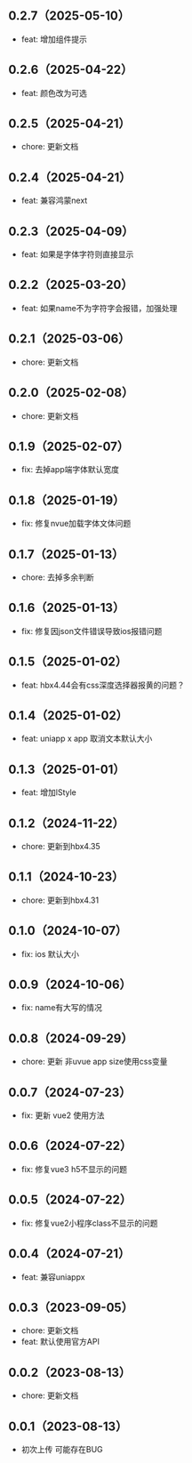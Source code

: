 ## 0.2.7（2025-05-10）
- feat: 增加组件提示
## 0.2.6（2025-04-22）
- feat: 颜色改为可选
## 0.2.5（2025-04-21）
- chore: 更新文档
## 0.2.4（2025-04-21）
- feat: 兼容鸿蒙next
## 0.2.3（2025-04-09）
- feat: 如果是字体字符则直接显示
## 0.2.2（2025-03-20）
- feat: 如果name不为字符字会报错，加强处理
## 0.2.1（2025-03-06）
- chore: 更新文档
## 0.2.0（2025-02-08）
- chore: 更新文档
## 0.1.9（2025-02-07）
- fix: 去掉app端字体默认宽度
## 0.1.8（2025-01-19）
- fix: 修复nvue加载字体文体问题
## 0.1.7（2025-01-13）
- chore: 去掉多余判断
## 0.1.6（2025-01-13）
- fix: 修复因json文件错误导致ios报错问题
## 0.1.5（2025-01-02）
- feat: hbx4.44会有css深度选择器报黄的问题？
## 0.1.4（2025-01-02）
- feat: uniapp x app 取消文本默认大小
## 0.1.3（2025-01-01）
- feat: 增加lStyle
## 0.1.2（2024-11-22）
- chore: 更新到hbx4.35
## 0.1.1（2024-10-23）
- chore: 更新到hbx4.31
## 0.1.0（2024-10-07）
- fix: ios 默认大小
## 0.0.9（2024-10-06）
- fix: name有大写的情况
## 0.0.8（2024-09-29）
- chore: 更新 非uvue app size使用css变量
## 0.0.7（2024-07-23）
- fix: 更新 vue2 使用方法
## 0.0.6（2024-07-22）
- fix: 修复vue3 h5不显示的问题
## 0.0.5（2024-07-22）
- fix: 修复vue2小程序class不显示的问题
## 0.0.4（2024-07-21）
- feat: 兼容uniappx
## 0.0.3（2023-09-05）
- chore: 更新文档
- feat: 默认使用官方API
## 0.0.2（2023-08-13）
- chore: 更新文档
## 0.0.1（2023-08-13）
- 初次上传 可能存在BUG
